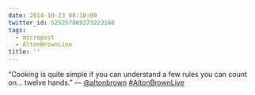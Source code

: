 ```yaml
---
date: 2014-10-23 08:10:09
twitter_id: 525257869273223168
tags:
  - micropost
  - AltonBrownLive
title: ''
---
```


“Cooking is quite simple if you can understand a few rules you can count on… twelve hands.” — [@altonbrown](https://twitter.com/altonbrown) [#AltonBrownLive](https://twitter.com/hashtag/AltonBrownLive)
